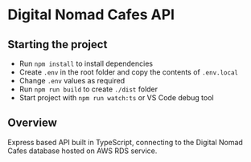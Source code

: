 # Digital Nomad Cafes API

## Starting the project
- Run `npm install` to install dependencies
- Create `.env` in the root folder and copy the contents of `.env.local`
- Change `.env` values as required
- Run `npm run build` to create `./dist` folder
- Start project with `npm run watch:ts` or VS Code debug tool

## Overview
Express based API built in TypeScript, connecting to the Digital Nomad Cafes database hosted on AWS RDS service.
